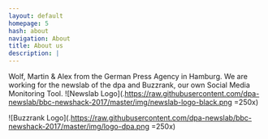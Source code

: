 ```yaml
---
layout: default
homepage: 5
hash: about
navigation: About
title: About us
description: |
---
```


Wolf, Martin & Alex from the German Press Agency in Hamburg.
We are working for the newslab of the dpa and Buzzrank, our own Social Media Monitoring Tool.
![Newslab Logo](.https://raw.githubusercontent.com/dpa-newslab/bbc-newshack-2017/master/img/newslab-logo-black.png =250x)


![Buzzrank Logo](.https://raw.githubusercontent.com/dpa-newslab/bbc-newshack-2017/master/img/logo-dpa.png =250x)




